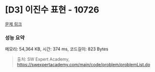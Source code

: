 # [D3] 이진수 표현 - 10726 

[문제 링크](https://swexpertacademy.com/main/code/problem/problemDetail.do?contestProbId=AXRSXf_a9qsDFAXS) 

### 성능 요약

메모리: 54,364 KB, 시간: 374 ms, 코드길이: 823 Bytes



> 출처: SW Expert Academy, https://swexpertacademy.com/main/code/problem/problemList.do